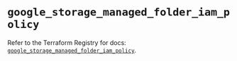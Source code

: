 # `google_storage_managed_folder_iam_policy`

Refer to the Terraform Registry for docs: [`google_storage_managed_folder_iam_policy`](https://registry.terraform.io/providers/hashicorp/google-beta/6.6.0/docs/resources/google_storage_managed_folder_iam_policy).
